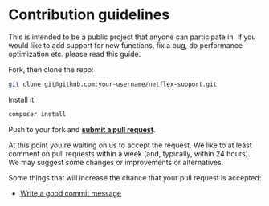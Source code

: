 # Contribution guidelines

This is intended to be a public project that anyone can participate in. If you would like to add support for new functions, fix a bug, do performance optimization etc. please read this guide.

Fork, then clone the repo:

```bash
git clone git@github.com:your-username/netflex-support.git
```

Install it:

```bash
composer install
```

Push to your fork and **[submit a pull request][pr]**.

[pr]: https://github.com/apility/netflex-support/compare/

At this point you're waiting on us to accept the request. We like to at least comment on pull requests
within a week (and, typically, within 24 hours). We may suggest
some changes or improvements or alternatives.

Some things that will increase the chance that your pull request is accepted:

* [Write a good commit message](.github/COMMIT_MESSAGE_GUIDELINES.md)
